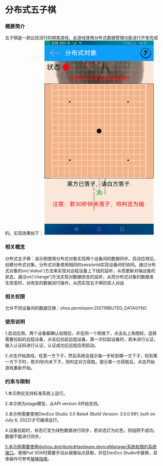 # 分布式五子棋

### 概要简介

五子棋是一款比较流行的棋类游戏，此游戏使用分布式数据管理功能进行开发完成的。实现效果如下：
![](./screenshots/devices/index.png)

### 相关概念

分布式五子棋：该示例使用分布式对象实现两个设备间的数据同步。启动应用后，创建分布式对象，分布式对象使用相同的sessionId实现设备间的协同。通过分布式对象的on('status')方法来实现对远程设备上下线的监听，从而更新对端设备的状态，通过on('change')方法实现对数据改变的监听，从而分布式对象的数据发生改变时，对改变的数据进行操作，从而实现五子棋的双人对战

### 相关权限

允许不同设备间的数据交换：ohos.permission.DISTRIBUTED_DATASYNC

### 使用说明

1.启动应用，两个设备都确认权限后，并在同一个网络下，点击右上角图标，选择需要拉起的远程设备，点击后拉起远程设备，第一次拉起设备时，若未进行认证，输入认证码进行认证，认证成功后远程应用启动。

2.点击开始游戏，任意一方下子，然后系统会提示每一步轮到哪一方下子，轮到某一方下子时，若30秒内未下子，则判定对方获胜。提示某一方获胜后，点击开始游戏重新开始。

### 约束与限制

1.本示例仅支持标准系统上运行。

2.本示例为stage模型，从API version 9开始支持。

3.本示例需要使用DevEco Studio 3.0 Beta4 (Build Version: 3.0.0.991, built on July 6, 2022)才可编译运行。

4.设备拉起时，状态灯变为绿色数据进行同步，若状态灯为红色，则组网不成功，数据不能进行同步。

5.本示例需要使用@ohos.distributedHardware.deviceManager系统权限的系统接口。使用Full SDK时需要手动从镜像站点获取，并在DevEco Studio中替换，具体操作可参考[替换指南](https://gitee.com/openharmony/docs/blob/master/zh-cn/application-dev/quick-start/full-sdk-switch-guide.md)。
